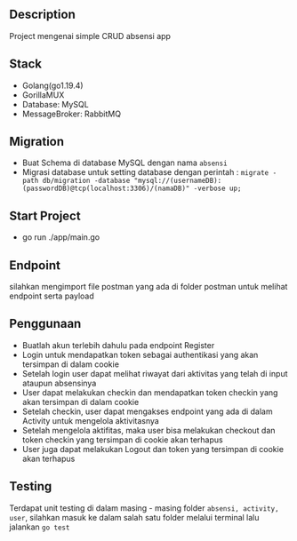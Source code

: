 ## Description
Project mengenai simple CRUD absensi app 

## Stack 
- Golang(go1.19.4)
- GorillaMUX
- Database: MySQL
- MessageBroker: RabbitMQ

## Migration
- Buat Schema di database MySQL dengan nama `absensi`
- Migrasi database untuk setting database dengan perintah :
`migrate -path db/migration -database "mysql://(usernameDB):(passwordDB)@tcp(localhost:3306)/(namaDB)" -verbose up;`

## Start Project
- go run ./app/main.go

## Endpoint
silahkan mengimport file postman yang ada di folder postman untuk melihat endpoint serta payload

## Penggunaan
- Buatlah akun terlebih dahulu pada endpoint Register
- Login untuk mendapatkan token sebagai authentikasi yang akan tersimpan di dalam cookie
- Setelah login user dapat melihat riwayat dari aktivitas yang telah di input ataupun absensinya
- User dapat melakukan checkin dan mendapatkan token checkin yang akan tersimpan di dalam cookie
- Setelah checkin, user dapat mengakses endpoint yang ada di dalam Activity untuk mengelola aktivitasnya
- Setelah mengelola aktifitas, maka user bisa melakukan checkout dan token checkin yang tersimpan di cookie akan terhapus
- User juga dapat melakukan Logout dan token yang tersimpan di cookie akan terhapus

## Testing
Terdapat unit testing di dalam masing - masing folder `absensi, activity, user`, silahkan masuk ke dalam salah satu folder melalui terminal lalu jalankan `go test`
